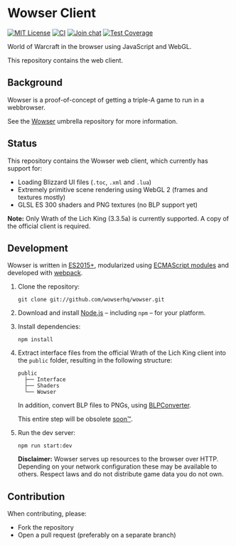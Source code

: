# Wowser Client

[![MIT License](https://badgen.net/github/license/wowserhq/client)](LICENSE)
[![CI](https://github.com/wowserhq/client/workflows/CI/badge.svg)](https://github.com/wowserhq/client/actions?query=workflow%3ACI)
[![Join chat](https://badgen.net/badge/gitter/join%20chat/red)](https://gitter.im/wowserhq/wowser)
[![Test Coverage](https://codecov.io/gh/wowserhq/client/branch/master/graph/badge.svg)](https://codecov.io/gh/wowserhq/client)

World of Warcraft in the browser using JavaScript and WebGL.

This repository contains the web client.

## Background

Wowser is a proof-of-concept of getting a triple-A game to run in a webbrowser.

See the [Wowser] umbrella repository for more information.

## Status

This repository contains the Wowser web client, which currently has support for:

- Loading Blizzard UI files (`.toc`, `.xml` and `.lua`)
- Extremely primitive scene rendering using WebGL 2 (frames and textures mostly)
- GLSL ES 300 shaders and PNG textures (no BLP support yet)

**Note:** Only Wrath of the Lich King (3.3.5a) is currently supported. A copy of
the official client is required.

## Development

Wowser is written in [ES2015+], modularized using [ECMAScript modules] and
developed with [webpack].

1. Clone the repository:

   ```shell
   git clone git://github.com/wowserhq/wowser.git
   ```

2. Download and install [Node.js] – including `npm` – for your platform.

3. Install dependencies:

   ```shell
   npm install
   ```

4. Extract interface files from the official Wrath of the Lich King client into
   the `public` folder, resulting in the following structure:

   ```
   public
     ├── Interface
     ├── Shaders
     └── Wowser
   ```

   In addition, convert BLP files to PNGs, using [BLPConverter].

   This entire step will be obsolete [soon™].

5. Run the dev server:

   ```shell
   npm run start:dev
   ```

   **Disclaimer:** Wowser serves up resources to the browser over HTTP. Depending
   on your network configuration these may be available to others. Respect laws and
   do not distribute game data you do not own.

## Contribution

When contributing, please:

- Fork the repository
- Open a pull request (preferably on a separate branch)

[BLPConverter]: https://github.com/wowserhq/blizzardry#blp
[ECMAScript modules]: https://developer.mozilla.org/en-US/docs/Web/JavaScript/Guide/Modules
[ES2015+]: https://babeljs.io/docs/learn-es2015/
[Node.js]: http://nodejs.org/#download
[StormLib]: https://github.com/wowserhq/blizzardry#mpq
[Wowser]: https://github.com/wowserhq/wowser
[soon™]: http://www.wowwiki.com/Soon
[webpack]: http://webpack.github.io/
